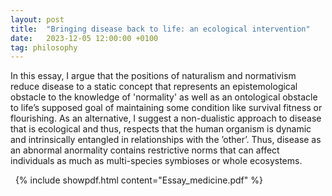 ```yaml
---
layout: post
title:  "Bringing disease back to life: an ecological intervention"
date:   2023-12-05 12:00:00 +0100
tag: philosophy
---
```


In this essay, I argue that the positions of naturalism and normativism reduce disease to a static concept that represents an epistemological obstacle to the knowledge of 'normality' as well as an ontological obstacle to life’s supposed goal of maintaining some condition like survival fitness or flourishing. As an alternative,  I suggest a non-dualistic approach to disease that is ecological and thus, respects that the human organism is dynamic and intrinsically entangled in relationships with the ’other’. Thus, disease as an abnormal anormality contains restrictive norms that can affect individuals as much as multi-species symbioses or whole ecosystems.


<!--more-->
&nbsp;
{% include showpdf.html content="Essay_medicine.pdf" %}
